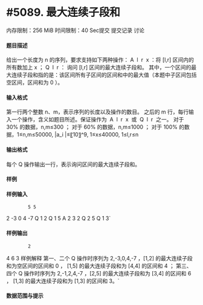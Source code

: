 
# #5089. 最大连续子段和
内存限制：256 MiB 时间限制：40 Sec提交 提交记录 讨论
#### 题目描述

给出一个长度为 n 的序列，要求支持如下两种操作：
A  l  r  x ：将 [l,r] 区间内的所有数加上 x ；
Q  l  r ： 询问 [l,r] 区间的最大连续子段和。
其中，一个区间的最大连续子段和指的是：该区间所有子区间的区间和中的最大值（本题中子区间包括空区间，区间和为 0 ）。


#### 输入格式
第一行两个整数 n、m，表示序列的长度以及操作的数目。
之后的 m 行，每行输入一个操作，含义如题目所述。保证操作为  A  l  r  x  或  Q  l  r  之一。
对于 30% 的数据，n,m≤300 ；
对于 60% 的数据，n,m≤1000 ；
对于 100% 的数据，1≤n,m≤50000, |a_i |≤〖10〗^9, 1≤x≤40000, 1≤l,r≤n

#### 输出格式
每个 Q 操作输出一行，表示询问区间的最大连续子段和。

#### 样例

#### 样例输入

			5 5
2 -3 0 4 -7
Q 1 2
Q 1 5
A 2 3 2
Q 2 5
Q 1 3`
#### 样例输出

			2
4
6
3
样例解释
第一、二个 Q 操作时序列为 2,-3,0,4,-7 ，[1,2] 的最大连续子段和为空区间的区间和 0 ，
[1,5] 的最大连续子段和为 [4,4] 的区间和 4 ；
第三、四个 Q 操作时序列为 2,-1,2,4,-7 ，[2,5] 的最大连续子段和为 [3,4] 的区间和 6 ，
[1,3] 的最大连续子段和为 [1,3] 的区间和 3。`
#### 数据范围与提示

